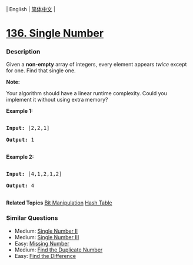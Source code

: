 | English | [简体中文](README.md) |

# [136. Single Number](https://leetcode-cn.com/problems/single-number)
 ### Description
<p>Given a <strong>non-empty</strong>&nbsp;array of integers, every element appears <em>twice</em> except for one. Find that single one.</p>

<p><strong>Note:</strong></p>

<p>Your algorithm should have a linear runtime complexity. Could you implement it without using extra memory?</p>

<p><strong>Example 1:</strong></p>

<pre>
<strong>Input:</strong> [2,2,1]
<strong>Output:</strong> 1
</pre>

<p><strong>Example 2:</strong></p>

<pre>
<strong>Input:</strong> [4,1,2,1,2]
<strong>Output:</strong> 4
</pre>

**Related Topics**  [Bit Manipulation](https://leetcode-cn.com/tag/bit-manipulation) [Hash Table](https://leetcode-cn.com/tag/hash-table) 

### Similar Questions
 - Medium:	[Single Number II](https://leetcode-cn.com/problems/single-number-ii) 
 - Medium:	[Single Number III](https://leetcode-cn.com/problems/single-number-iii) 
 - Easy:	[Missing Number](https://leetcode-cn.com/problems/missing-number) 
 - Medium:	[Find the Duplicate Number](https://leetcode-cn.com/problems/find-the-duplicate-number) 
 - Easy:	[Find the Difference](https://leetcode-cn.com/problems/find-the-difference) 
